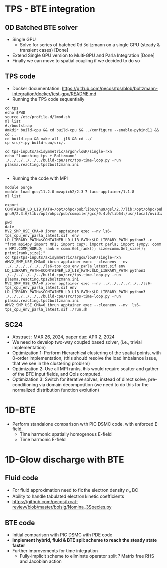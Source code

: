 
# TPS - BTE integration
## 0D Batched BTE solver
* Single GPU
  * Solve for series of batched 0d Boltzmann on a single GPU (steady & transient cases) [Done]
* Extend Single GPU version to Multi-GPU and Parla Integration [Done]
* Finally we can move to spatial coupling if we decided to do so 
  
## TPS code
* Docker documentation: https://github.com/pecos/tps/blob/boltzmann-integration/docker/test-gpu/README.md
* Running the TPS code sequentially

```
cd tps
echo $PWD
source /etc/profile.d/lmod.sh
ml list
#./bootstrap
#mkdir build-cpu && cd build-cpu && ../configure --enable-pybind11 && cd ..
cd build-cpu && make all -j16 && cd ../
cp src/*.py build-cpu/src/.

cd tps-inputs/axisymmetric/argon/lowP/single-rxn
echo "launching tps + Boltzmann"
./../../../../../build-cpu/src/tps-time-loop.py -run plasma.reacting.tps2boltzmann.ini


```
* Running the code with MPI
```
module purge
module load gcc/11.2.0 mvapich2/2.3.7 tacc-apptainer/1.1.8
ml list

export CONTAINER_LD_LIB_PATH=/opt/ohpc/pub/libs/gnu9/gsl/2.7/lib:/opt/ohpc/pub/utils/valgrind/3.19.0/lib:/opt/ohpc/pub/libs/gnu9/mvapich2/boost/1.76.0/lib:/opt/ohpc/pub/libs/gnu9/openblas/0.3.7/lib:/opt/ohpc/pub/libs/gnu9/mvapich2/hdf5/1.10.8/lib:/opt/ohpc/pub/libs/gnu9/metis/5.1.0/lib:/opt/ohpc/pub/mpi/mvapich2-gnu9/2.3.6/lib:/opt/ohpc/pub/compiler/gcc/9.4.0/lib64:/usr/local/nvidia/lib:/usr/local/nvidia/lib64:/.singularity.d/libs

pwd
date
MV2_SMP_USE_CMA=0 ibrun apptainer exec --nv ls6-tps_cpu_env_parla_latest.sif  env LD_LIBRARY_PATH=$CONTAINER_LD_LIB_PATH:$LD_LIBRARY_PATH python3 -c "from mpi4py import MPI; import cupy; import parla; import sympy; comm = MPI.COMM_WORLD; rank = comm.Get_rank(); size=comm.Get_size(); print(rank,size);"
cd tps/tps-inputs/axisymmetric/argon/lowP/single-rxn
#MV2_SMP_USE_CMA=0 ibrun apptainer exec --cleanenv --nv ../../../../../../ls6-tps_cpu_env_parla_latest.sif env LD_LIBRARY_PATH=$CONTAINER_LD_LIB_PATH:$LD_LIBRARY_PATH python3  ./../../../../../build-cpu/src/tps-time-loop.py -run plasma.reacting.tps2boltzmann.ini
MV2_SMP_USE_CMA=0 ibrun apptainer exec --nv ../../../../../../ls6-tps_cpu_env_parla_latest.sif env LD_LIBRARY_PATH=$CONTAINER_LD_LIB_PATH:$LD_LIBRARY_PATH python3  ./../../../../../build-cpu/src/tps-time-loop.py -run plasma.reacting.tps2boltzmann.ini
#MV2_SMP_USE_CMA=0 ibrun apptainer exec --cleanenv --nv  ls6-tps_cpu_env_parla_latest.sif ./run.sh

```

## SC24
* Abstract : MAR 26, 2024, paper due: APR 2, 2024
* We need to develop two-way coupled based solver, (i.e., trivial implementation)
* Optimization 1: Perform Hierarchical clustering of the spatial points, with 0-order implementation, (this should resolve the load imbalance issue, that we see in the clustering problem)
* Optimization 2: Use all MPI ranks, this would require scatter and gather of the BTE input fields, and QoIs computed. 
* Optimization 3: Switch for iterative solves, instead of direct solve, pre-conditioning via domain decomposition (we need to do this for the normalized distribution function evolution)




# 1D-BTE
* Perform standalone comparison with PIC DSMC code, with enforced E-field, 
  * Time harmonic spatially homogenous E-field
  * Time harmonic E-field

# 1D-Glow discharge with BTE
## Fluid code
* For fluid approximation need to fix the electron density $n_e$ BC
* Ability to handle tabulated electron kinetic coefficients
* https://github.com/pecos/lxcat-review/blob/master/bolsig/Nominal_3Species.py

## BTE code
* Initial comparison with PIC DSMC with PDE code
* **Implement hybrid, fluid & BTE split scheme to reach the steady state faster**
* Further improvements for time integration
  * Fully-implicit scheme to eliminate operator split ? Matrix free RHS and Jacobian action

  


